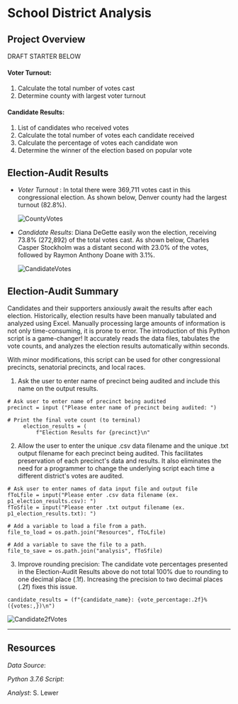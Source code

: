 # School District Analysis

## Project Overview

DRAFT STARTER BELOW
 #### Voter Turnout:
 1. Calculate the total number of votes cast
 1. Determine county with largest voter turnout

 #### Candidate Results:
 1. List of candidates who received votes
 1. Calculate the total number of votes each candidate received
 1. Calculate the percentage of votes each candidate won
 1. Determine the winner of the election based on popular vote

## Election-Audit Results
* _Voter Turnout_ : In total there were 369,711 votes cast in this congressional election.  As shown below, Denver county had the largest turnout (82.8%).

     ![CountyVotes](https://user-images.githubusercontent.com/90986041/135736602-081c9211-3954-467a-beaf-124104c9a9bc.png)

* _Candidate Results_: Diana DeGette easily won the election, receiving 73.8% (272,892) of the total votes cast.  As shown below, Charles Casper Stockholm was a distant second with 23.0% of the votes, followed by Raymon Anthony Doane with 3.1%.  
 
     ![CandidateVotes](https://user-images.githubusercontent.com/90986041/135736572-b93c699f-6947-4382-abec-2686ac56fa91.png)

## Election-Audit Summary
Candidates and their supporters anxiously await the results after each election.  Historically, election results have been manually tabulated and analyzed using Excel.  Manually processing large amounts of information is not only time-consuming, it is prone to error.  The introduction of this Python script is a game-changer! It accurately reads the data files, tabulates the vote counts, and analyzes the election results automatically within seconds.  

With minor modifications, this script can be used for other congressional precincts, senatorial precincts, and local races. 

1) Ask the user to enter name of precinct being audited and include this name on the output results.
```
# Ask user to enter name of precinct being audited
precinct = input ("Please enter name of precinct being audited: ")

# Print the final vote count (to terminal)
     election_results = (
         f"Election Results for {precinct}\n"
```

2) Allow the user to enter the unique .csv data filename and the unique .txt output filename for each precinct being audited. This facilitates preservation of each precinct's data and results.  It also eliminates the need for a programmer to change the underlying script each time a different district's votes are audited.
```
# Ask user to enter names of data input file and output file
fToLfile = input("Please enter .csv data filename (ex. p1_election_results.csv): ")
fToSfile = input("Please enter .txt output filename (ex. p1_election_results.txt): ")

# Add a variable to load a file from a path.
file_to_load = os.path.join("Resources", fToLfile)

# Add a variable to save the file to a path.
file_to_save = os.path.join("analysis", fToSfile)  
```     

3. Improve rounding precision:  The candidate vote percentages presented in the Election-Audit Results above do not total 100% due to rounding to one decimal place (.1f). Increasing the precision to two decimal places (.2f) fixes this issue.
```
candidate_results = (f"{candidate_name}: {vote_percentage:.2f}% ({votes:,})\n")
```             

   ![Candidate2fVotes](https://user-images.githubusercontent.com/90986041/136293135-3e198e0d-c20e-4dda-9ec5-634922bf097b.png)
___
## Resources
_Data Source_: 

_Python 3.7.6 Script_: 

_Analyst_: S. Lewer
